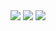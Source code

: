<img src="https://img.shields.io/badge/C-000000?style=for-the-badge&logo=C&logoColor=white">
<img src="https://img.shields.io/badge/C++-000000?style=for-the-badge&logo=C++&logoColor=white">
<img src="https://img.shields.io/badge/C Sharp-000000?style=for-the-badge&logo=CSharp&logoColor=white">
